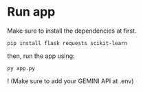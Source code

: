 # Run app
Make sure to install the dependencies at first.
```
pip install flask requests scikit-learn
```
then, run the app using:
```
py app.py
```
! (Make sure to add your GEMINI API at .env)
